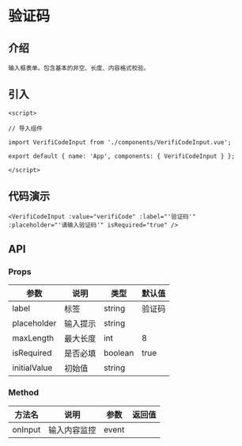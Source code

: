 # 验证码

## 介绍
```
输入框表单。包含基本的非空、长度、内容格式校验。
```

## 引入
```
<script>

// 导入组件

import VerifiCodeInput from './components/VerifiCodeInput.vue';

export default { name: 'App', components: { VerifiCodeInput } };

</script> 
```
## 代码演示
```
<VerifiCodeInput :value="verifiCode" :label="'验证码'" :placeholder="'请输入验证码'" isRequired="true" />  
```
## API 
### Props
| 参数	| 说明	| 类型	| 默认值 | 
| --- | --- | --- | --- |
| label | 标签 | string | 验证码 |
| placeholder | 输入提示 | string |  |    
| maxLength | 最大长度 | int | 8 |   
| isRequired | 是否必填 | boolean | true |   
| initialValue | 初始值 | string |  | 
### Method
| 方法名	| 说明	| 参数	| 返回值 | 
| --- | --- | --- | --- |
| onInput | 输入内容监控 | event |  |